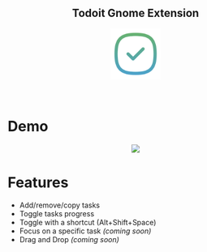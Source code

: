 <center>
<h2> Todoit Gnome Extension </h2>
</center>

<center><img width="100px" src="static/tick.png"></center>

<br />
<br />

# Demo

<center><img width="100px" src="static/demo.webm"></center>

# Features

- Add/remove/copy tasks
- Toggle tasks progress
- Toggle with a shortcut (Alt+Shift+Space)
- Focus on a specific task _(coming soon)_
- Drag and Drop _(coming soon)_
